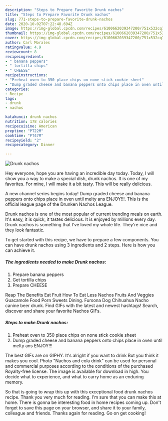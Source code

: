 ```yaml
---
description: "Steps to Prepare Favorite Drunk nachos"
title: "Steps to Prepare Favorite Drunk nachos"
slug: 771-steps-to-prepare-favorite-drunk-nachos
date: 2020-10-02T07:22:48.694Z
image: https://img-global.cpcdn.com/recipes/6100662039347200/751x532cq70/drunk-nachos-recipe-main-photo.jpg
thumbnail: https://img-global.cpcdn.com/recipes/6100662039347200/751x532cq70/drunk-nachos-recipe-main-photo.jpg
cover: https://img-global.cpcdn.com/recipes/6100662039347200/751x532cq70/drunk-nachos-recipe-main-photo.jpg
author: Carl Morales
ratingvalue: 4.9
reviewcount: 8
recipeingredient:
- " banana peppers"
- " tortilla chips"
- " CHEESE"
recipeinstructions:
- "Preheat oven to 350 place chips on none stick cookie sheet"
- "Dump graded cheese and banana peppers onto chips place in oven until melty ans ENJOY!!!"
categories:
- Recipe
tags:
- drunk
- nachos

katakunci: drunk nachos 
nutrition: 178 calories
recipecuisine: American
preptime: "PT22M"
cooktime: "PT47M"
recipeyield: "2"
recipecategory: Dinner

---
```



![Drunk nachos](https://img-global.cpcdn.com/recipes/6100662039347200/751x532cq70/drunk-nachos-recipe-main-photo.jpg)

Hey everyone, hope you are having an incredible day today. Today, I will show you a way to make a special dish, drunk nachos. It is one of my favorites. For mine, I will make it a bit tasty. This will be really delicious.

A new channel series begins today! Dump graded cheese and banana peppers onto chips place in oven until melty ans ENJOY!!!. This is the official league page of the Drunken Nachos League.

Drunk nachos is one of the most popular of current trending meals on earth. It's easy, it is quick, it tastes delicious. It is enjoyed by millions every day. Drunk nachos is something that I've loved my whole life. They're nice and they look fantastic.


To get started with this recipe, we have to prepare a few components. You can have drunk nachos using 3 ingredients and 2 steps. Here is how you can achieve it.

<!--inarticleads1-->

##### The ingredients needed to make Drunk nachos:

1. Prepare  banana peppers
1. Get  tortilla chips
1. Prepare  CHEESE


Reap The Benefits Eat Fruit How To Eat Less Nachos Fruits And Veggies Guacamole Food Porn Sweets Dining. Fursona Dog Chihuahua Nacho canine beer drunk. Find GIFs with the latest and newest hashtags! Search, discover and share your favorite Nachos GIFs. 

<!--inarticleads2-->

##### Steps to make Drunk nachos:

1. Preheat oven to 350 place chips on none stick cookie sheet
1. Dump graded cheese and banana peppers onto chips place in oven until melty ans ENJOY!!!


The best GIFs are on GIPHY. It&#39;s alright if you want to drink But you think it makes you cool. Photo &#34;Nachos and cola drink&#34; can be used for personal and commercial purposes according to the conditions of the purchased Royalty-free license. The image is available for download in high. You decide what to experience, and what to carry home as an enduring memory. 

So that is going to wrap this up with this exceptional food drunk nachos recipe. Thank you very much for reading. I'm sure that you can make this at home. There is gonna be interesting food in home recipes coming up. Don't forget to save this page on your browser, and share it to your family, colleague and friends. Thanks again for reading. Go on get cooking!
